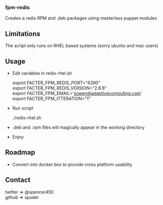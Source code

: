 ### fpm-redis

Creates a redis RPM and .deb packages using masterless puppet modules

## Limitations

  The script only runs on RHEL based systems (sorry ubuntu and mac users)

## Usage

- Edit variables in redis-rhel.sh


    export FACTER_FPM_REDIS_PORT="6390"  
    export FACTER_FPM_REDIS_VERSION="2.8.8"  
    export FACTER_FPM_EMAIL='sowen@adaptivecomputing.com'  
    export FACTER_FPM_ITTERATION="1"  

- Run script

    ./redis-rhel.sh

- .deb and .rpm files will magically appear in the working directory
- Enjoy


## Roadmap

- Convert into docker box to provide cross platform usability

## Contact

twitter => @spencer450  
github  => spuder

